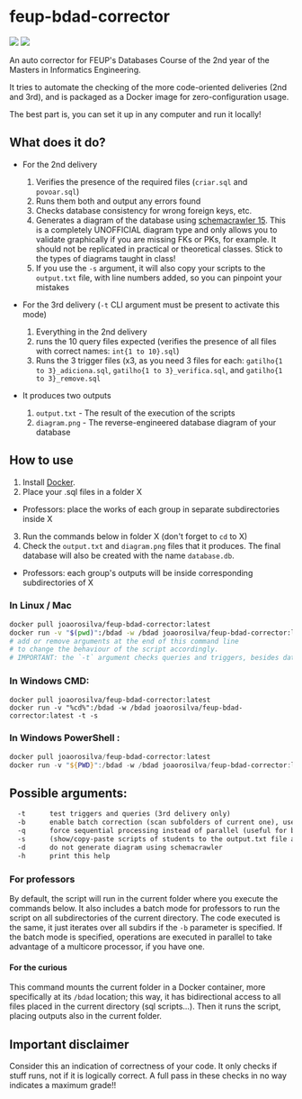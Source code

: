 # feup-bdad-corrector

[![](https://images.microbadger.com/badges/image/joaorosilva/feup-bdad-corrector.svg)](https://microbadger.com/images/joaorosilva/feup-bdad-corrector "Get your own image badge on microbadger.com")
[![](https://images.microbadger.com/badges/version/joaorosilva/feup-bdad-corrector.svg)](https://microbadger.com/images/joaorosilva/feup-bdad-corrector "Get your own version badge on microbadger.com")

An auto corrector for FEUP's Databases Course of the 2nd year of the Masters in Informatics Engineering.

It tries to automate the checking of the more code-oriented deliveries (2nd and 3rd), and is packaged as a Docker image for zero-configuration usage.

The best part is, you can set it up in any computer and run it locally!

## What does it do?

- For the 2nd delivery
  1. Verifies the presence of the required files (`criar.sql` and `povoar.sql`)
  2. Runs them both and output any errors found
  3. Checks database consistency for wrong foreign keys, etc.
  4. Generates a diagram of the database using [schemacrawler 15](https://www.schemacrawler.com/). This is a completely UNOFFICIAL diagram type and only allows you to validate graphically if you are missing FKs or PKs, for example. It should not be replicated in practical or theoretical classes. Stick to the types of diagrams taught in class!
  5. If you use the `-s` argument, it will also copy your scripts to the `output.txt` file, with line numbers added, so you can pinpoint your mistakes

- For the 3rd delivery  (`-t` CLI argument must be present to activate this mode)
  1. Everything in the 2nd delivery
  2. runs the 10 query files expected (verifies the presence of all files with correct names: `int{1 to 10}.sql`)
  2. Runs the 3 trigger files (x3, as you need 3 files for each: `gatilho{1 to 3}_adiciona.sql`, `gatilho{1 to 3}_verifica.sql`, and `gatilho{1 to 3}_remove.sql`

- It produces two outputs
  1. `output.txt` - The result of the execution of the scripts
  2. `diagram.png` - The reverse-engineered database diagram of your database

## How to use

1. Install [Docker](https://docs.docker.com/get-docker/).
2. Place your .sql files in a folder X
  - Professors: place the works of each group in separate subdirectories inside X
3. Run the commands below in folder X (don't forget to `cd` to X)
4. Check the `output.txt` and `diagram.png` files that it produces. The final database will also be created with the name `database.db`.
  - Professors: each group's outputs will be inside corresponding subdirectories of X

### In Linux / Mac

```bash
docker pull joaorosilva/feup-bdad-corrector:latest
docker run -v "$(pwd)":/bdad -w /bdad joaorosilva/feup-bdad-corrector:latest -t -s
# add or remove arguments at the end of this command line
# to change the behaviour of the script accordingly.
# IMPORTANT: the `-t` argument checks queries and triggers, besides database creation and seeding
```

### In Windows CMD:

```shell
docker pull joaorosilva/feup-bdad-corrector:latest
docker run -v "%cd%":/bdad -w /bdad joaorosilva/feup-bdad-corrector:latest -t -s
```

### In Windows PowerShell :

```PowerShell
docker pull joaorosilva/feup-bdad-corrector:latest
docker run -v "${PWD}":/bdad -w /bdad joaorosilva/feup-bdad-corrector:latest -t -s
```

## Possible arguments:
```txt
  -t      test triggers and queries (3rd delivery only)
  -b      enable batch correction (scan subfolders of current one), useful for professors
  -q      force sequential processing instead of parallel (useful for batch mode only, use on slower machines).
  -s      (show/copy-paste scripts of students to the output.txt file after running checks
  -d      do not generate diagram using schemacrawler
  -h      print this help
```

### For professors

By default, the script will run in the current folder where you execute the commands below. It also includes a batch mode for professors to run the script on all subdirectories of the current directory. The code executed is the same, it just iterates over all subdirs if the `-b` parameter is specified. If the batch mode is specified, operations are executed in parallel to take advantage of a multicore processor, if you have one.

#### For the curious

This command mounts the current folder in a Docker container, more specifically at its `/bdad` location; this way, it has bidirectional access to all files placed in the current directory (sql scripts...). Then it runs the script, placing outputs also in the current folder.

## Important disclaimer

Consider this an indication of correctness of your code. It only checks if stuff runs, not if it is logically correct. A full pass in these checks in no way indicates a maximum grade!!
